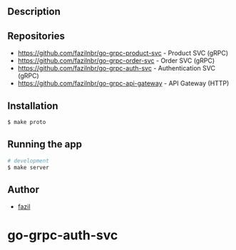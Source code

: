 ## Description


## Repositories

- https://github.com/fazilnbr/go-grpc-product-svc - Product SVC (gRPC)
- https://github.com/fazilnbr/go-grpc-order-svc - Order SVC (gRPC)
- https://github.com/fazilnbr/go-grpc-auth-svc - Authentication SVC (gRPC)
- https://github.com/fazilnbr/go-grpc-api-gateway - API Gateway (HTTP)

## Installation

```bash
$ make proto
```

## Running the app

```bash
# development
$ make server
```

## Author

- [fazil](https://github.com/fazilnbr)
# go-grpc-auth-svc
